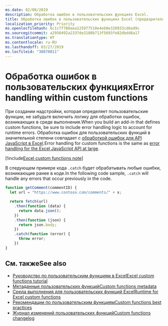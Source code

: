 ```yaml
---
ms.date: 02/08/2019
description: Обработка ошибок в пользовательских функциях Excel.
title: Обработка ошибок в пользовательских функциях Excel (предварительная версия)
localization_priority: Priority
ms.openlocfilehash: 6c1c7f780aea125977510e4eb0e320933cd6ed9c
ms.sourcegitcommit: a2950492a2337de3180b713f5693fe82dbdd6a17
ms.translationtype: HT
ms.contentlocale: ru-RU
ms.lasthandoff: 03/27/2019
ms.locfileid: "30870011"
---
```

# <a name="error-handling-within-custom-functions"></a><span data-ttu-id="f6ee3-103">Обработка ошибок в пользовательских функциях</span><span class="sxs-lookup"><span data-stu-id="f6ee3-103">Error handling within custom functions</span></span>

<span data-ttu-id="f6ee3-104">При создании надстройки, которая определяет пользовательские функции, не забудьте включить логику для обработки ошибок, возникающих в среде выполнения.</span><span class="sxs-lookup"><span data-stu-id="f6ee3-104">When you build an add-in that defines custom functions, be sure to include error handling logic to account for runtime errors.</span></span> <span data-ttu-id="f6ee3-105">Обработка ошибок для пользовательских функций в значительной степени совпадает с [обработкой ошибок для API JavaScript в Excel](excel-add-ins-error-handling.md).</span><span class="sxs-lookup"><span data-stu-id="f6ee3-105">Error handling for custom functions is the same as [error handling for the Excel JavaScript API at large](excel-add-ins-error-handling.md).</span></span>

[!include[Excel custom functions note](../includes/excel-custom-functions-note.md)]

<span data-ttu-id="f6ee3-106">В следующем примере кода `.catch` будет обрабатывать любые ошибки, возникающие ранее в коде.</span><span class="sxs-lookup"><span data-stu-id="f6ee3-106">In the following code sample, `.catch` will handle any errors that occur previously in the code.</span></span>

```js
function getComment(commentID) {
  let url = "https://www.contoso.com/comments/" + x;

  return fetch(url)
    .then(function (data) {
      return data.json();
    })
    .then(function (json) {
      return json.body;
    })
    .catch(function (error) {
      throw error;
    })
}
```

## <a name="see-also"></a><span data-ttu-id="f6ee3-107">См. также</span><span class="sxs-lookup"><span data-stu-id="f6ee3-107">See also</span></span>

* [<span data-ttu-id="f6ee3-108">Руководство по пользовательским функциям в Excel</span><span class="sxs-lookup"><span data-stu-id="f6ee3-108">Excel custom functions tutorial</span></span>](../tutorials/excel-tutorial-create-custom-functions.md)
* [<span data-ttu-id="f6ee3-109">Метаданные пользовательских функций</span><span class="sxs-lookup"><span data-stu-id="f6ee3-109">Custom functions metadata</span></span>](custom-functions-json.md)
* [<span data-ttu-id="f6ee3-110">Среда выполнения для пользовательских функций Excel</span><span class="sxs-lookup"><span data-stu-id="f6ee3-110">Runtime for Excel custom functions</span></span>](custom-functions-runtime.md)
* [<span data-ttu-id="f6ee3-111">Рекомендации по пользовательским функциям</span><span class="sxs-lookup"><span data-stu-id="f6ee3-111">Custom functions best practices</span></span>](custom-functions-best-practices.md)
* [<span data-ttu-id="f6ee3-112">Журнал изменений пользовательских функций</span><span class="sxs-lookup"><span data-stu-id="f6ee3-112">Custom functions changelog</span></span>](custom-functions-changelog.md)
